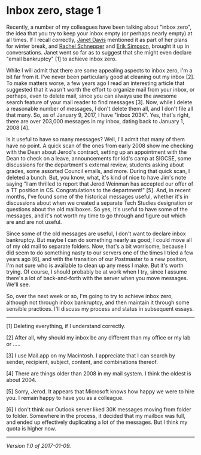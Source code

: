 Inbox zero, stage 1
===================

Recently, a number of my colleagues have been talking about "inbox zero",
the idea that you try to keep your inbox empty (or perhaps nearly empty)
at all times.  If I recall correctly, [Janet Davis](janet-davis)
mentioned it as part of her plans for winter break, and [Rachel
Schnepper](rachel-schnepper) and [Erik Simpson](erik-simpson), brought
it up in conversations.  Janet went so far as to suggest that she might
even declare "email bankruptcy" [1] to achieve inbox zero.

While I will admit that there are some appealing aspects to inbox zero,
I'm a bit far from it.  I've never been particularly good at cleaning
out my inbox [2].  To make matters worse, a few years ago I read an
interesting article that suggested that it wasn't worth the effort to
organize mail from your inbox, or perhaps, even to delete mail, since
you can always use the awesome search feature of your mail reader to
find messages [3].  Now, while I delete a reasonable number of messages,
I don't delete them all, and I don't file all that many.  So, as of
January 9, 2017, I have "inbox 203K".  Yes, that's right, there are
over 203,000 messages in my inbox, dating back to January 1, 2008 [4].  

Is it useful to have so many messages?  Well, I'll admit that many of them
have no point.  A quick scan of the ones from early 2008 show me checking
with the Dean about Jerod's contract, setting up an appointment with the
Dean to check on a leave, announcements for kid's camp at SIGCSE, some
discussions for the department's external review, students asking about
grades, some assorted Council emails, and more.  During that quick scan,
I deleted a bunch.  But, you know, what, it's kind of nice to have Jim's
note saying "I am thrilled to report that Jerod Weinman has accepted
our offer of a TT position in CS.  Congratulations to the department!"
[5].  And, in recent months, I've found some of the historical messages
useful, whether it's in discussions about when we created a separate
Tech Studies designation or questions about the old mailboxes.  So yes,
it's useful to have some of the messages, and it's not worth my time to
go through and figure out which are and are not useful.

Since some of the old messages are useful, I don't want to declare inbox
bankruptcy.  But maybe I can do something nearly as good; I could move
all of my old mail to separate folders.  Now, that's a bit worrisome,
because I did seem to do something nasty to our servers one of the times
I tried a few years ago [6], and with the transition of our Postmaster to a
new position, I'm not sure who is available to clean up any mess I make.
But it's worth trying.  Of course, I should probably be at work when I try,
since I assume there's a lot of back-and-forth with the server when you
move messages.  We'll see.

So, over the next week or so, I'm going to try to achieve inbox zero, although
not through inbox bankruptcy, and then maintain it through some sensible
practices.  I'll discuss my process and status in subsequent essays.

---

[1] Deleting everything, if I understand correctly.

[2] After all, why should my inbox be any different than my office
or my lab or .....

[3] I use Mail.app on my Macintosh.  I appreciate that I can search by
sender, recipient, subject, content, and combinations thereof.

[4] There are things older than 2008 in my mail system.  I think the oldest
is about 2004.

[5] Sorry, Jerod.  It appears that Microsoft knows how happy we were to
hire you.  I remain happy to have you as a colleague.

[6] I don't think our Outlook server liked 30K messages moving from folder
to folder.  Somewhere in the process, it decided that my mailbox was full,
and ended up effectively duplicating a lot of the messages.  But I think
my quota is higher now.

---

*Version 1.0 of 2017-01-09.*
